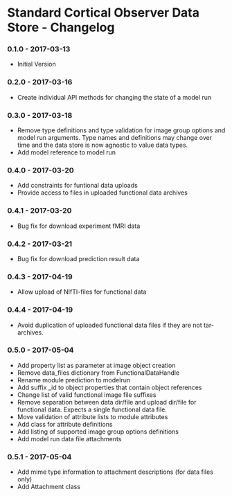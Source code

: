 # Standard Cortical Observer Data Store - Changelog

### 0.1.0 - 2017-03-13

* Initial Version

### 0.2.0 - 2017-03-16

* Create individual API methods for changing the state of a model run

### 0.3.0 - 2017-03-18

* Remove type definitions and type validation for image group options and model run arguments. Type names and definitions may change over time and the data store is now agnostic to value data types.
* Add model reference to model run

### 0.4.0 - 2017-03-20

* Add constraints for funtional data uploads
* Provide access to files in uploaded functional data archives

### 0.4.1 - 2017-03-20

* Bug fix for download experiment fMRI data

### 0.4.2 - 2017-03-21

* Bug fix for download prediction result data

### 0.4.3 - 2017-04-19

* Allow upload of NIfTI-files for functional data

### 0.4.4 - 2017-04-19

* Avoid duplication of uploaded functional data files if they are not tar-archives.

### 0.5.0 - 2017-05-04

* Add property list as parameter at image object creation
* Remove data_files dictionary from FunctionalDataHandle
* Rename module prediction to modelrun
* Add suffix \_id to object properties that contain object references
* Change list of valid functional image file suffixes
* Remove separation between data dir/file and upload dir/file for functional data. Expects a single functional data file.
* Move validation of attribute lists to module attributes
* Add class for attribute definitions
* Add listing of supported image group options definitions
* Add model run data file attachments

### 0.5.1 - 2017-05-04

* Add mime type information to attachment descriptions (for data files only)
* Add Attachment class
